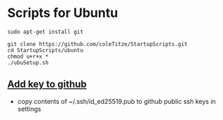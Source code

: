 # Scripts for Ubuntu
```
sudo apt-get install git
```
```
git clone https://github.com/coleTitze/StartupScripts.git
cd StartupScripts/ubuntu
chmod u+r+x *
./ubuSetup.sh
```
## [Add key to github](https://docs.github.com/en/github/authenticating-to-github/adding-a-new-ssh-key-to-your-github-account)
+ copy contents of ~/.ssh/id_ed25519.pub to github public ssh keys in settings

